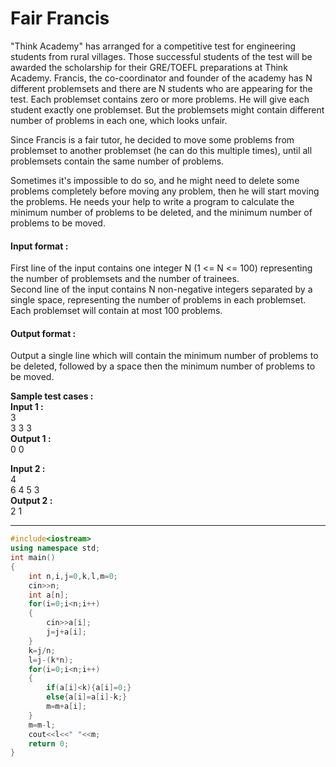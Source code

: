 # Fair Francis
"Think Academy" has arranged for a competitive test for engineering students from rural villages. Those successful students of the test will be awarded the scholarship for their GRE/TOEFL preparations at Think Academy. Francis, the co-coordinator and founder of the academy has N different problemsets and there are N students who are appearing for the test. Each problemset contains zero or more problems. He will give each student exactly one problemset. But the problemsets might contain different number of problems in each one, which looks unfair.

Since Francis is a fair tutor, he decided to move some problems from problemset to another problemset (he can do this multiple times), until all problemsets contain the same number of problems.

Sometimes it's impossible to do so, and he might need to delete some problems completely before moving any problem, then he will start moving the problems. He needs your help to write a program to calculate the minimum number of problems to be deleted, and the minimum number of problems to be moved. 

#### Input format :
First line of the input contains one integer N (1 <= N <= 100) representing the number of problemsets and the number of trainees.
<br>
Second line of the input contains N non-negative integers separated by a single space, representing the number of problems in each problemset. Each problemset will contain at most 100 problems.
#### Output format :
Output a single line which will contain the minimum number of problems to be deleted, followed by a space then the minimum number of problems to be moved.

**Sample test cases :<br>
Input 1 :<br>**
3<br>
3 3 3<br>
**Output 1 :** <br>
0 0

**Input 2 :<br>**
4<br>
6 4 5 3<br>
**Output 2 :<br>**
2 1


----------------------------------------------------------------------------------------------------------------------------------------------------------------------

```cpp
#include<iostream>
using namespace std;
int main()
{
    int n,i,j=0,k,l,m=0;
    cin>>n;
    int a[n];
    for(i=0;i<n;i++)
    {
        cin>>a[i];
        j=j+a[i];
    }
    k=j/n;
    l=j-(k*n);
    for(i=0;i<n;i++)
    {
        if(a[i]<k){a[i]=0;}
        else{a[i]=a[i]-k;}
        m=m+a[i];
    }
    m=m-l;
    cout<<l<<" "<<m;
    return 0;
}

```
